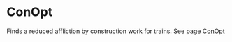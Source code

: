 # ConOpt

Finds a reduced affliction by construction work for trains.
See page [ConOpt](https://danielpoehle.github.io/ConOpt/)

